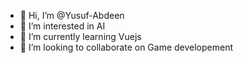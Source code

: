 - 👋 Hi, I’m @Yusuf-Abdeen
- 👀 I’m interested in AI
- 🌱 I’m currently learning Vuejs
- 💞️ I’m looking to collaborate on Game developement
<!-- - 📫 How to reach me -->

<!---
Yusuf-Abdeen/Yusuf-Abdeen is a ✨ special ✨ repository because its `README.md` (this file) appears on your GitHub profile.
You can click the Preview link to take a look at your changes.
--->
